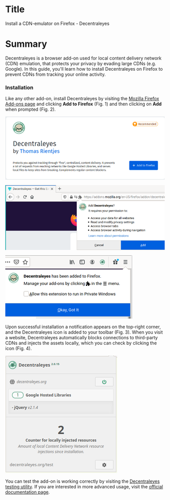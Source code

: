 # Title  #
Install a CDN-emulator on Firefox - Decentraleyes

# Summary #

<!-- Websites are increasingly relying more on large third-parties for content delivery. As a result, such third-parties
can track your online activity while you browse the web. -->

Decentraleyes is a browser add-on used for local content delivery network (CDN) emulation, that protects your privacy by
evading large CDNs (e.g. Google). In this guide, you'll learn how to install Decentraleyes on Firefox to prevent CDNs
from tracking your online activity.

### Installation ###
Like any other add-on, install Decentraleyes by visiting the [Mozilla Firefox
Add-ons page](https://addons.mozilla.org/en-US/firefox/addon/decentraleyes/) and
clicking **Add to Firefox** (Fig. 1) and then clicking on **Add** when prompted
(Fig. 2).

![Fig. 1: Download uBlock Origin](../images/Firefox/decentraleyes-add.png)

![Fig. 2: Add Decentraleyes to Firefox](../images/Firefox/decentraleyes-prompt.png)

![Fig. 3: Notification of successful installation](../images/Firefox/decentraleyes-notify.png)

Upon successful installation a notification appears on the top-right corner, and the Decentraleyes icon is added to your
toolbar (Fig. 3). When you visit a website, Decentraleyes automatically blocks connections to third-party CDNs and
injects the assets locally, which you can check by clicking the icon (Fig. 4).

![Fig. 4: Decentraleyes pop-up interface](../images/Firefox/decentraleyes-test.png)

You can test the add-on is working correctly by visiting the [Decentraleyes testing
utility](https://decentraleyes.org/test/). If you are interested in more advanced usage, visit the [official
documentation page](https://git.synz.io/Synzvato/decentraleyes/-/wikis/).
